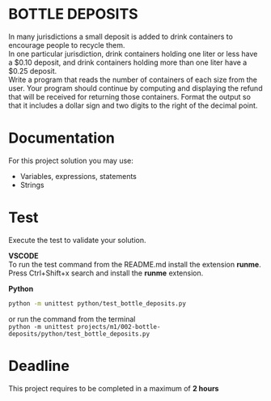 # BOTTLE DEPOSITS

In many jurisdictions a small deposit is added to drink containers to encourage people to recycle them.  
In one particular jurisdiction, drink containers holding one liter or less have a $0.10 deposit,
and drink containers holding more than one liter have a $0.25 deposit.  
Write a program that reads the number of containers of each size from the user.
Your program should continue by computing and displaying the refund that will be received for returning those containers.
Format the output so that it includes a dollar sign and two digits to the right of the decimal point.

# Documentation

For this project solution you may use:

- Variables, expressions, statements
- Strings

# Test
Execute the test to validate your solution.  

**VSCODE**   
To run the test command from the README.md install the extension **runme**. 
Press Ctrl+Shift+x search and install the **runme** extension. 


**Python**

```sh
python -m unittest python/test_bottle_deposits.py
```

or run the command from the terminal  
`python -m unittest projects/m1/002-bottle-deposits/python/test_bottle_deposits.py`

# Deadline

This project requires to be completed in a maximum of **2 hours**
